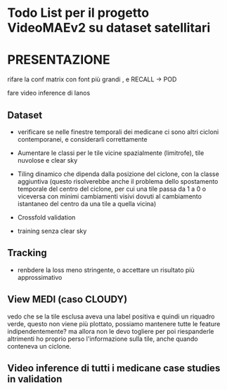 # Todo List per il progetto VideoMAEv2 su dataset satellitari

# PRESENTAZIONE
rifare la conf matrix con font più grandi , e RECALL -> POD   

fare video inference di Ianos

## Dataset

- verificare se nelle finestre temporali dei medicane ci sono altri cicloni contemporanei, e considerarli correttamente

- Aumentare le classi per le tile vicine spazialmente (limitrofe), tile nuvolose e clear sky

- Tiling dinamico che dipenda dalla posizione del ciclone, con la classe aggiuntiva (questo risolverebbe anche il problema dello spostamento temporale del centro del ciclone, per cui una tile passa da 1 a 0 o viceversa con minimi cambiamenti visivi dovuti al cambiamento istantaneo del centro da una tile a quella vicina)

- Crossfold validation 

- training senza clear sky


## Tracking
  - renbdere la loss meno stringente, o accettare un risultato più approssimativo


## View MEDI (caso CLOUDY)
vedo che se la tile esclusa aveva una label positiva e quindi un riquadro verde, questo non viene più plottato, possiamo mantenere tutte le feature indipendentemente? ma allora non le devo togliere per poi riespanderle altrimenti ho proprio perso l'informazione sulla tile, anche quando conteneva un ciclone.





## Video inference di tutti i medicane case studies in validation



